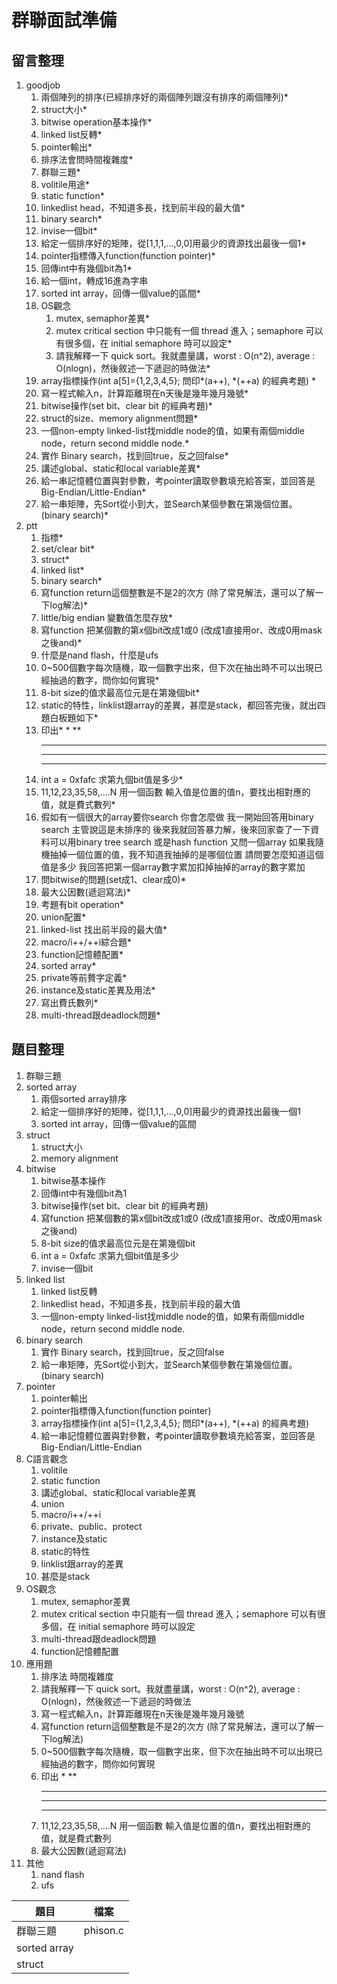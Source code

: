 # 群聯面試準備
## 留言整理 
1. goodjob
    1. 兩個陣列的排序(已經排序好的兩個陣列跟沒有排序的兩個陣列)*
    2. struct大小*
    3. bitwise operation基本操作*
    4. linked list反轉*
    5. pointer輸出*
    6. 排序法會問時間複雜度*
    7. 群聯三題*
    8. volitile用途*
    9. static function*
    10. linkedlist head，不知道多長，找到前半段的最大值*
    11. binary search*
    12. invise一個bit*
    13. 給定一個排序好的矩陣，從[1,1,1,...,0,0]用最少的資源找出最後一個1*
    14. pointer指標傳入function(function pointer)*
    15. 回傳int中有幾個bit為1*
    16. 給一個int，轉成16進為字串
    17. sorted int array，回傳一個value的區間*
    18. OS觀念
        1. mutex, semaphor差異*
        2. mutex critical section 中只能有一個 thread 進入；semaphore 可以有很多個，在 initial semaphore 時可以設定*
        3. 請我解釋一下 quick sort。我就盡量講，worst : O(n^2), average : O(nlogn)，然後敘述一下遞迴的時做法*
    19. array指標操作(int a[5]={1,2,3,4,5}; 問印*(a++), *(++a) 的經典考題) *
    20. 寫一程式輸入n，計算距離現在n天後是幾年幾月幾號*
    21. bitwise操作(set bit、clear bit 的經典考題)*
    22. struct的size、memory alignment問題*
    23. 一個non-empty linked-list找middle node的值，如果有兩個middle node，return second middle node.*
    24. 實作 Binary search，找到回true，反之回false*
    25. 講述global、static和local variable差異*
    26. 給一串記憶體位置與對參數，考pointer讀取參數填充給答案，並回答是Big-Endian/Little-Endian*
    27. 給一串矩陣，先Sort從小到大，並Search某個參數在第幾個位置。(binary search)*
2. ptt
    1. 指標*
    2. set/clear bit*
    3. struct*
    4. linked list*
    5. binary search*
    6. 寫function return這個整數是不是2的次方 (除了常見解法，還可以了解一下log解法)*
    7. little/big endian 變數值怎麼存放*
    8. 寫function 把某個數的第x個bit改成1或0 (改成1直接用or、改成0用mask 之後and)*
    9. 什麼是nand flash，什麼是ufs
    10. 0~500個數字每次隨機，取一個數字出來，但下次在抽出時不可以出現已經抽過的數字，問你如何實現*
    11. 8-bit size的值求最高位元是在第幾個bit*
    12. static的特性，linklist跟array的差異，甚麼是stack，都回答完後，就出四題白板題如下*
    13. 印出*
        *
        **
        ***
        ****
        *****
    14. int a = 0xfafc 求第九個bit值是多少*
    15. 11,12,23,35,58,....N 用一個函數 輸入值是位置的值n，要找出相對應的值，就是費式數列*
    16. 假如有一個很大的array要你search 你會怎麼做
        我一開始回答用binary search 主管說這是未排序的
        後來我就回答暴力解，後來回家查了一下資料可以用binary tree search
        或是hash function
        又問一個array 如果我隨機抽掉一個位置的值，我不知道我抽掉的是哪個位置
        請問要怎麼知道這個值是多少
        我回答把第一個array數字累加扣掉抽掉的array的數字累加
    17. 問bitwise的問題(set成1、clear成0)*
    18. 最大公因數(遞迴寫法)*
    19. 考題有bit operation*
    20. union配置*
    21. linked-list 找出前半段的最大值*
    22. macro/i++/++i綜合題*
    23. function記憶體配置*
    24. sorted array*
    25. private等前贅字定義*
    26. instance及static差異及用法*
    27. 寫出費氏數列*
    28. multi-thread跟deadlock問題*
## 題目整理
1. 群聯三題
2. sorted array
    1. 兩個sorted array排序
    2. 給定一個排序好的矩陣，從[1,1,1,...,0,0]用最少的資源找出最後一個1
    3. sorted int array，回傳一個value的區間
3. struct
    1. struct大小
    2. memory alignment
4. bitwise
    1. bitwise基本操作
    2. 回傳int中有幾個bit為1
    3. bitwise操作(set bit、clear bit 的經典考題)
    4. 寫function 把某個數的第x個bit改成1或0 (改成1直接用or、改成0用mask 之後and)
    5. 8-bit size的值求最高位元是在第幾個bit
    6. int a = 0xfafc 求第九個bit值是多少
    7. invise一個bit
5. linked list
    1. linked list反轉
    2. linkedlist head，不知道多長，找到前半段的最大值
    3. 一個non-empty linked-list找middle node的值，如果有兩個middle node，return second middle node.
6. binary search
    1. 實作 Binary search，找到回true，反之回false
    2. 給一串矩陣，先Sort從小到大，並Search某個參數在第幾個位置。(binary search)
7. pointer
    1. pointer輸出
    2. pointer指標傳入function(function pointer)
    3. array指標操作(int a[5]={1,2,3,4,5}; 問印*(a++), *(++a) 的經典考題)
    4. 給一串記憶體位置與對參數，考pointer讀取參數填充給答案，並回答是Big-Endian/Little-Endian
8. C語言觀念
    1. volitile
    2. static function
    3. 講述global、static和local variable差異
    4. union
    5. macro/i++/++i
    6. private、public、protect
    7. instance及static
    8. static的特性
    9. linklist跟array的差異
    10. 甚麼是stack
9. OS觀念
    1. mutex, semaphor差異
    2. mutex critical section 中只能有一個 thread 進入；semaphore 可以有很多個，在 initial semaphore 時可以設定
    3. multi-thread跟deadlock問題
    4. function記憶體配置
10. 應用題
    1. 排序法 時間複雜度
    2. 請我解釋一下 quick sort。我就盡量講，worst : O(n^2), average : O(nlogn)，然後敘述一下遞迴的時做法
    3. 寫一程式輸入n，計算距離現在n天後是幾年幾月幾號
    4. 寫function return這個整數是不是2的次方 (除了常見解法，還可以了解一下log解法)
    5. 0~500個數字每次隨機，取一個數字出來，但下次在抽出時不可以出現已經抽過的數字，問你如何實現
    6. 印出
       *
       **
       ***
       ****
       *****
    7. 11,12,23,35,58,....N 用一個函數 輸入值是位置的值n，要找出相對應的值，就是費式數列
    8. 最大公因數(遞迴寫法)
11. 其他
    1. nand flash
    2. ufs
    
| 題目 | 檔案 |
| ---- | ---- |
| 群聯三題 | phison.c |
| sorted array | |
| struct  | |
